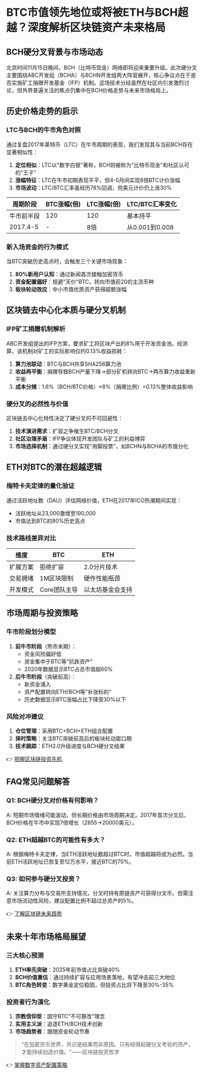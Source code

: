 # BTC市值领先地位或将被ETH与BCH超越？深度解析区块链资产未来格局

## BCH硬分叉背景与市场动态

北京时间11月15日晚间，BCH（比特币现金）网络即将迎来重要升级。此次硬分叉主要围绕ABC开发组（BCHA）与BCHN开发组两大阵营展开，核心争议点在于是否实施矿工捐赠开发基金（IFP）机制。这场技术分歧虽然在社区内引发激烈讨论，但外界普遍关注的焦点仍集中在BCH价格走势与未来市场格局上。

## 历史价格走势的启示
### LTC与BCH的牛市角色对照
通过复盘2017年莱特币（LTC）在牛市周期的表现，我们发现其与当前BCH存在显著相似性：
1. **定位相似**：LTC以"数字白银"著称，BCH则被称为"比特币现金"和社区认可的"王子"
2. **涨幅特征**：LTC在牛市初期表现平平，但4-5月间实现8倍BTC计价涨幅
3. **市场波动**：LTC/BTC汇率虽经历78%回调，但美元计价仍上涨30%

| 周期阶段 | BTC涨幅(倍) | LTC涨幅(倍) | LTC/BTC汇率变化 |
|----------|-------------|-------------|----------------|
| 牛市前半段 | 120         | 120         | 基本持平       |
| 2017.4-5  | -           | 8倍         | 从0.001到0.008 |

### 新入场资金的行为模式
当BTC突破历史高点时，会触发三个关键市场现象：
1. **80%新用户认知**：通过新闻首次接触加密货币
2. **资金配置偏好**：规避"天价"BTC，转向市值前20的主流币种
3. **板块轮动效应**：中小市值优质资产获得超额涨幅

## 区块链去中心化本质与硬分叉机制
### IFP矿工捐赠机制解析
ABC开发组提出的IFP方案，要求矿工将区块产出的8%用于开发资金池。经测算，该机制对矿工的实际影响仅约0.13%收益损耗：
1. **算力池联动**：BTC与BCH共享SHA256算力池
2. **收益再平衡**：捐赠导致BCH产量下降→部分矿机转向BTC→两币算力收益重新平衡
3. **成本分摊**：1.6%（BCH/BTC价格）×8%（捐赠比例）=0.13%整体收益影响

### 硬分叉的必然性与价值
区块链去中心化特性决定了硬分叉的不可回避性：
1. **技术演进需求**：扩容之争催生BTC/BCH分叉
2. **社区治理矛盾**：IFP争议体现开发团队与矿工的利益博弈
3. **市场选择机制**：通过硬分叉实现"用脚投票"，如BCHN与BCHA的市值分化

## ETH对BTC的潜在超越逻辑
### 梅特卡夫定律的量化验证
通过活跃地址数（DAU）评估网络价值，ETH在2017年ICO热潮期间实现：
- 活跃地址从23,000激增至190,000
- 市值达到BTC的80%历史高点

### 技术路线差异对比
| 维度       | BTC                 | ETH                  |
|------------|---------------------|----------------------|
| 扩展方案   | 拒绝扩容            | 2.0分片技术          |
| 交易拥堵   | 1M区块限制          | 硬件性能瓶颈         |
| 开发模式   | Core团队主导        | 以太坊基金会支持     |

## 市场周期与投资策略
### 牛市阶段划分模型
1. **前牛市阶段**（熊市末期）：
   - 资金风险偏好低
   - 资金集中于BTC等"抗跌资产"
   - 2020年数据显示BTC占总市值超60%
2. **后牛市阶段**（突破前高）：
   - 新资金涌入
   - 资产配置转向ETH/BCH等"补涨标的"
   - 历史数据显示BTC涨幅占比下降至30%以下

### 风险对冲建议
1. **仓位管理**：采用BTC+BCH+ETH组合配置
2. **择时策略**：关注BTC突破前高后的板块轮动窗口期
3. **技术跟踪**：ETH2.0升级进度与BCH硬分叉结果

👉 [把握区块链投资先机](https://bit.ly/okx_welcome)

## FAQ常见问题解答
### Q1: BCH硬分叉对价格有何影响？
A: 短期市场情绪可能波动，但长期价格由市场周期决定。2017年首次分叉后，BCH价格在牛市中实现7倍增长（2855→20000美元）。

### Q2: ETH超越BTC的可能性有多大？
A: 根据梅特卡夫定律，当ETH活跃地址数超过BTC时，市值超越将成为必然。当前ETH活跃地址已恢复至12万水平，接近BTC的70%。

### Q3: 如何参与硬分叉投资？
A: 关注算力分布与交易所支持情况，分叉时持有原链资产可获得分叉币。但需注意市场流动性风险，建议配置比例不超过总资产的5%。

👉 [了解区块链未来趋势](https://bit.ly/okx_welcome)

## 未来十年市场格局展望
### 三大核心预测
1. **ETH率先突破**：2025年前市值占比突破40%
2. **BCH价值重估**：通过持续扩容与应用场景落地，有望冲击前三大地位
3. **BTC角色转变**：数字黄金定位稳固，但投资占比将下降至30%-35%

### 投资者行为演化
1. **宗教信仰型**：固守BTC"不可篡改"理念
2. **实用主义派**：追逐ETH/BCH技术创新
3. **市场趋势者**：跟随资金轮动节奏

> "在加密货币世界，共识是结果而非原因。只有经得起硬分叉考验的资产，才能持续创造价值。"——区块链投资哲学

👉 [掌握数字资产配置策略](https://bit.ly/okx_welcome)
